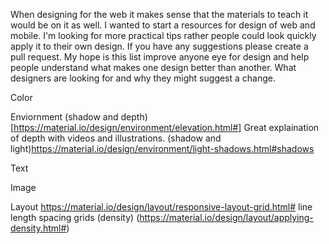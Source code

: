 When designing for the web it makes sense that the materials to teach it would be on it as well.
I wanted to start a resources for design of web and mobile.
I'm looking for more practical tips rather people could look quickly apply it to their own design. If you have any suggestions please create a pull request.
My hope is this list improve anyone eye for design and help people understand what makes one design better than another.
What designers are looking for and why they might suggest a change.

Color


Enviornment
(shadow and depth)[https://material.io/design/environment/elevation.html#]
Great explaination of depth with videos and illustrations.
(shadow and light)https://material.io/design/environment/light-shadows.html#shadows

Text


Image

Layout
https://material.io/design/layout/responsive-layout-grid.html#
line length
spacing
grids
(density)
(https://material.io/design/layout/applying-density.html#)
